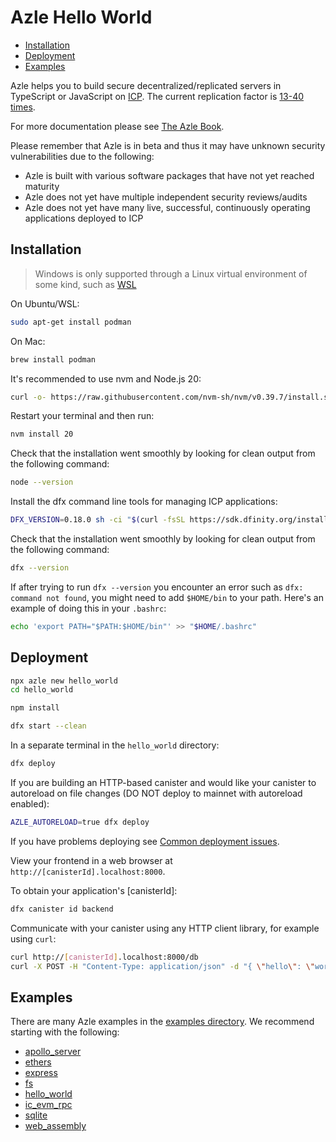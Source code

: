 # Azle Hello World

-   [Installation](#installation)
-   [Deployment](#deployment)
-   [Examples](#examples)

Azle helps you to build secure decentralized/replicated servers in TypeScript or JavaScript on [ICP](https://internetcomputer.org/). The current replication factor is [13-40 times](https://dashboard.internetcomputer.org/subnets).

For more documentation please see [The Azle Book](https://demergent-labs.github.io/azle/).

Please remember that Azle is in beta and thus it may have unknown security vulnerabilities due to the following:

-   Azle is built with various software packages that have not yet reached maturity
-   Azle does not yet have multiple independent security reviews/audits
-   Azle does not yet have many live, successful, continuously operating applications deployed to ICP

## Installation

> Windows is only supported through a Linux virtual environment of some kind, such as [WSL](https://learn.microsoft.com/en-us/windows/wsl/install)

On Ubuntu/WSL:

```bash
sudo apt-get install podman
```

On Mac:

```bash
brew install podman
```

It's recommended to use nvm and Node.js 20:

```bash
curl -o- https://raw.githubusercontent.com/nvm-sh/nvm/v0.39.7/install.sh | bash
```

Restart your terminal and then run:

```bash
nvm install 20
```

Check that the installation went smoothly by looking for clean output from the following command:

```bash
node --version
```

Install the dfx command line tools for managing ICP applications:

```bash
DFX_VERSION=0.18.0 sh -ci "$(curl -fsSL https://sdk.dfinity.org/install.sh)"
```

Check that the installation went smoothly by looking for clean output from the following command:

```bash
dfx --version
```

If after trying to run `dfx --version` you encounter an error such as `dfx: command not found`, you might need to add `$HOME/bin` to your path. Here's an example of doing this in your `.bashrc`:

```bash
echo 'export PATH="$PATH:$HOME/bin"' >> "$HOME/.bashrc"
```

## Deployment

```bash
npx azle new hello_world
cd hello_world

npm install

dfx start --clean
```

In a separate terminal in the `hello_world` directory:

```bash
dfx deploy
```

If you are building an HTTP-based canister and would like your canister to autoreload on file changes (DO NOT deploy to mainnet with autoreload enabled):

```bash
AZLE_AUTORELOAD=true dfx deploy
```

If you have problems deploying see [Common deployment issues](https://demergent-labs.github.io/azle/deployment.html#common-deployment-issues).

View your frontend in a web browser at `http://[canisterId].localhost:8000`.

To obtain your application's [canisterId]:

```bash
dfx canister id backend
```

Communicate with your canister using any HTTP client library, for example using `curl`:

```bash
curl http://[canisterId].localhost:8000/db
curl -X POST -H "Content-Type: application/json" -d "{ \"hello\": \"world\" }" http://[canisterId].localhost:8000/db/update
```

## Examples

There are many Azle examples in the [examples directory](https://github.com/demergent-labs/azle/tree/main/examples). We recommend starting with the following:

-   [apollo_server](https://github.com/demergent-labs/azle/tree/main/examples/apollo_server)
-   [ethers](https://github.com/demergent-labs/azle/tree/main/examples/ethers)
-   [express](https://github.com/demergent-labs/azle/tree/main/examples/express)
-   [fs](https://github.com/demergent-labs/azle/tree/main/examples/fs)
-   [hello_world](https://github.com/demergent-labs/azle/tree/main/examples/hello_world)
-   [ic_evm_rpc](https://github.com/demergent-labs/azle/tree/main/examples/ic_evm_rpc)
-   [sqlite](https://github.com/demergent-labs/azle/tree/main/examples/sqlite)
-   [web_assembly](https://github.com/demergent-labs/azle/tree/main/examples/web_assembly)
